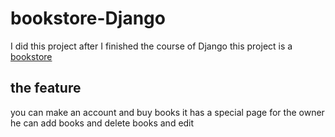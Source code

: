 # bookstore-Django

I did this project after I finished the course of Django 
this project is a [bookstore](https://github.com/MohamedHamed12/bookstore-Django/tree/main/blog) 
## the feature
you can make an account and buy books 
it has a special page for the owner 
he can add books and delete books and edit 

